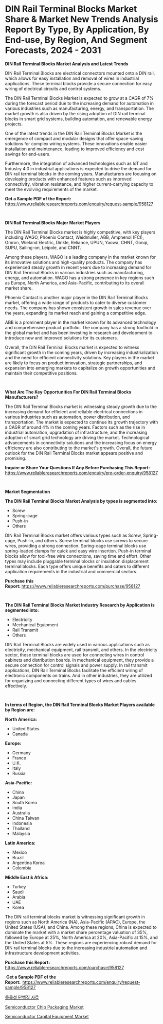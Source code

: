 <p><h1>DIN Rail Terminal Blocks Market Share & Market New Trends Analysis Report By Type, By Application, By End-use, By Region, And Segment Forecasts, 2024 - 2031</h1></p><p><strong>DIN Rail Terminal Blocks Market Analysis and Latest Trends</strong></p>
<p><p>DIN Rail Terminal Blocks are electrical connectors mounted onto a DIN rail, which allows for easy installation and removal of wires in industrial applications. These terminal blocks provide a secure connection for easy wiring of electrical circuits and control systems.</p><p>The DIN Rail Terminal Blocks Market is expected to grow at a CAGR of 7% during the forecast period due to the increasing demand for automation in various industries such as manufacturing, energy, and transportation. The market growth is also driven by the rising adoption of DIN rail terminal blocks in smart grid systems, building automation, and renewable energy projects.</p><p>One of the latest trends in the DIN Rail Terminal Blocks Market is the emergence of compact and modular designs that offer space-saving solutions for complex wiring systems. These innovations enable easier installation and maintenance, leading to improved efficiency and cost savings for end-users.</p><p>Furthermore, the integration of advanced technologies such as IoT and Industry 4.0 in industrial applications is expected to drive the demand for DIN rail terminal blocks in the coming years. Manufacturers are focusing on developing products with enhanced features such as improved connectivity, vibration resistance, and higher current-carrying capacity to meet the evolving requirements of the market.</p></p>
<p><strong>Get a Sample PDF of the Report:&nbsp;</strong> <a href="https://www.reliableresearchreports.com/enquiry/request-sample/958127">https://www.reliableresearchreports.com/enquiry/request-sample/958127</a></p>
<p>&nbsp;</p>
<p><strong>DIN Rail Terminal Blocks Major Market Players</strong></p>
<p><p>The DIN Rail Terminal Blocks market is highly competitive, with key players including WAGO, Phoenix Contact, Weidmuller, ABB, Amphenol (FCI), Omron, Wieland Electric, Dinkle, Reliance, UPUN, Yaowa, CHNT, Gonqi, SUPU, Sailing-on, Leipole, and CNNT.</p><p>Among these players, WAGO is a leading company in the market known for its innovative solutions and high-quality products. The company has experienced steady growth in recent years due to increasing demand for DIN Rail Terminal Blocks in various industries such as manufacturing, energy, and automation. WAGO has a strong presence in key regions such as Europe, North America, and Asia-Pacific, contributing to its overall market share.</p><p>Phoenix Contact is another major player in the DIN Rail Terminal Blocks market, offering a wide range of products to cater to diverse customer needs. The company has shown consistent growth in sales revenue over the years, expanding its market reach and gaining a competitive edge.</p><p>ABB is a prominent player in the market known for its advanced technology and comprehensive product portfolio. The company has a strong foothold in the global market and has been investing in research and development to introduce new and improved solutions for its customers.</p><p>Overall, the DIN Rail Terminal Blocks market is expected to witness significant growth in the coming years, driven by increasing industrialization and the need for efficient connectivity solutions. Key players in the market are likely to focus on product innovation, strategic partnerships, and expansion into emerging markets to capitalize on growth opportunities and maintain their competitive positions.</p></p>
<p>&nbsp;</p>
<p><strong>What Are The Key Opportunities For DIN Rail Terminal Blocks Manufacturers?</strong></p>
<p><p>The DIN Rail Terminal Blocks market is witnessing steady growth due to the increasing demand for efficient and reliable electrical connections in various industries such as automation, power distribution, and transportation. The market is expected to continue its growth trajectory with a CAGR of around 4% in the coming years. Factors such as the rise in industrial automation, upgradation of infrastructure, and the increasing adoption of smart grid technology are driving the market. Technological advancements in connectivity solutions and the increasing focus on energy efficiency are also contributing to the market's growth. Overall, the future outlook for the DIN Rail Terminal Blocks market appears positive and promising.</p></p>
<p><strong>Inquire or Share Your Questions If Any Before Purchasing This Report:</strong> <a href="https://www.reliableresearchreports.com/enquiry/pre-order-enquiry/958127">https://www.reliableresearchreports.com/enquiry/pre-order-enquiry/958127</a></p>
<p>&nbsp;</p>
<p><strong>Market Segmentation</strong></p>
<p><strong>The DIN Rail Terminal Blocks Market Analysis by types is segmented into:</strong></p>
<p><ul><li>Screw</li><li>Spring-cage</li><li>Push-in</li><li>Others</li></ul></p>
<p><p>DIN Rail Terminal Blocks market offers various types such as Screw, Spring-cage, Push-in, and others. Screw terminal blocks use screws to secure wires, providing a strong connection. Spring-cage terminal blocks use spring-loaded clamps for quick and easy wire insertion. Push-in terminal blocks allow for tool-free wire connections, saving time and effort. Other types may include pluggable terminal blocks or insulation displacement terminal blocks. Each type offers unique benefits and caters to different application requirements in the industrial and commercial sectors.</p></p>
<p><strong>Purchase this Report:&nbsp;</strong><a href="https://www.reliableresearchreports.com/purchase/958127">https://www.reliableresearchreports.com/purchase/958127</a></p>
<p>&nbsp;</p>
<p><strong>The DIN Rail Terminal Blocks Market Industry Research by Application is segmented into:</strong></p>
<p><ul><li>Electricity</li><li>Mechanical Equipment</li><li>Rail Transmit</li><li>Others</li></ul></p>
<p><p>DIN Rail Terminal Blocks are widely used in various applications such as electricity, mechanical equipment, rail transmit, and others. In the electricity sector, these terminal blocks are used for connecting wires in control cabinets and distribution boards. In mechanical equipment, they provide a secure connection for control signals and power supply. In rail transmit applications, DIN Rail Terminal Blocks facilitate the efficient wiring of electronic components on trains. And in other industries, they are utilized for organizing and connecting different types of wires and cables effectively.</p></p>
<p>&nbsp;</p>
<p><strong>In terms of Region, the DIN Rail Terminal Blocks Market Players available by Region are:</strong></p>
<p>
    <p> <strong> North America: </strong>
        <ul>
            <li>United States</li>
            <li>Canada</li>
        </ul>
        </p> 
    <p> <strong> Europe: </strong>
        <ul>
            <li>Germany</li>
            <li>France</li>
            <li>U.K.</li>
            <li>Italy</li>
            <li>Russia</li>
        </ul>
        </p> 
    <p> <strong> Asia-Pacific: </strong>
        <ul>
            <li>China</li>
            <li>Japan</li>
            <li>South Korea</li>
            <li>India</li>
            <li>Australia</li>
            <li>China Taiwan</li>
            <li>Indonesia</li>
            <li>Thailand</li>
            <li>Malaysia</li>
        </ul>
        </p> 
    <p> <strong> Latin America: </strong>
        <ul>
            <li>Mexico</li>
            <li>Brazil</li>
            <li>Argentina Korea</li>
            <li>Colombia</li>
        </ul>
        </p> 
    <p> <strong> Middle East & Africa: </strong>
        <ul>
            <li>Turkey</li>
            <li>Saudi</li>
            <li>Arabia</li>
            <li>UAE</li>
            <li>Korea</li>
        </ul>
    </p>
    </p>
<p><p>The DIN rail terminal blocks market is witnessing significant growth in regions such as North America (NA), Asia-Pacific (APAC), Europe, the United States (USA), and China. Among these regions, China is expected to dominate the market with a market share percentage valuation of 35%, followed by Europe at 25%, North America at 20%, Asia-Pacific at 15%, and the United States at 5%. These regions are experiencing robust demand for DIN rail terminal blocks due to the increasing industrial automation and infrastructure development activities.</p></p>
<p><strong>Purchase this Report: </strong><a href="https://www.reliableresearchreports.com/purchase/958127">https://www.reliableresearchreports.com/purchase/958127</a></p>
<p>&nbsp;<strong>Get a Sample PDF of the Report:&nbsp;&nbsp;</strong><a href="https://www.reliableresearchreports.com/enquiry/request-sample/958127">https://www.reliableresearchreports.com/enquiry/request-sample/958127</a></p>
<p><strong></strong></p>
<p><p><a href="https://github.com/fernandotryO5lson96765/Market-Research-Report-List-1/blob/main/32307379070.md">동물성 단백질 사료</a></p><p><a href="https://github.com/dimitrishawkinswaynenp91rgz/Market-Research-Report-List-2/blob/main/semiconductor-chip-packaging-market.md">Semiconductor Chip Packaging Market</a></p><p><a href="https://github.com/changoleonlaverguenzanoexiste/Market-Research-Report-List-2/blob/main/semiconductor-capital-equipment-market.md">Semiconductor Capital Equipment Market</a></p></p>